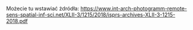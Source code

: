 Możecie tu wstawiać żdródła:
https://www.int-arch-photogramm-remote-sens-spatial-inf-sci.net/XLII-3/1215/2018/isprs-archives-XLII-3-1215-2018.pdf
